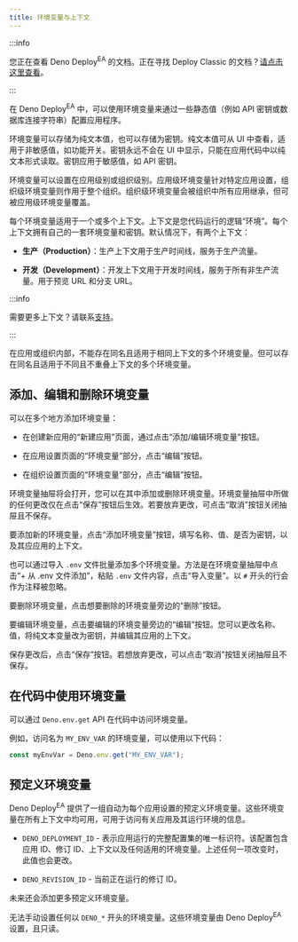 ```yaml
---
title: 环境变量与上下文
---
```


:::info

您正在查看 Deno Deploy<sup>EA</sup> 的文档。正在寻找 Deploy Classic 的文档？[请点击这里查看](/deploy/)。

:::

在 Deno Deploy<sup>EA</sup> 中，可以使用环境变量来通过一些静态值（例如 API 密钥或数据库连接字符串）配置应用程序。

环境变量可以存储为纯文本值，也可以存储为密钥。纯文本值可从 UI 中查看，适用于非敏感值，如功能开关。密钥永远不会在 UI 中显示，只能在应用代码中以纯文本形式读取。密钥应用于敏感值，如 API 密钥。

环境变量可以设置在应用级别或组织级别。应用级环境变量针对特定应用设置，组织级环境变量则作用于整个组织。组织级环境变量会被组织中所有应用继承，但可被应用级环境变量覆盖。

每个环境变量适用于一个或多个上下文。上下文是您代码运行的逻辑“环境”。每个上下文拥有自己的一套环境变量和密钥。默认情况下，有两个上下文：

- **生产（Production）**：生产上下文用于生产时间线，服务于生产流量。

- **开发（Development）**：开发上下文用于开发时间线，服务于所有非生产流量。用于预览 URL 和分支 URL。

:::info

需要更多上下文？请联系[支持](../support)。

:::

在应用或组织内部，不能存在同名且适用于相同上下文的多个环境变量。但可以存在同名且适用于不同且不重叠上下文的多个环境变量。

## 添加、编辑和删除环境变量

可以在多个地方添加环境变量：

- 在创建新应用的“新建应用”页面，通过点击“添加/编辑环境变量”按钮。

- 在应用设置页面的“环境变量”部分，点击“编辑”按钮。

- 在组织设置页面的“环境变量”部分，点击“编辑”按钮。

环境变量抽屉将会打开，您可以在其中添加或删除环境变量。环境变量抽屉中所做的任何更改仅在点击“保存”按钮后生效。若要放弃更改，可点击“取消”按钮关闭抽屉且不保存。

要添加新的环境变量，点击“添加环境变量”按钮，填写名称、值、是否为密钥，以及其应应用的上下文。

也可以通过导入 `.env` 文件批量添加多个环境变量。方法是在环境变量抽屉中点击“+ 从 .env 文件添加”，粘贴 `.env` 文件内容，点击“导入变量”。以 `#` 开头的行会作为注释被忽略。

要删除环境变量，点击想要删除的环境变量旁边的“删除”按钮。

要编辑环境变量，点击要编辑的环境变量旁边的“编辑”按钮。您可以更改名称、值，将纯文本变量改为密钥，并编辑其应用的上下文。

保存更改后，点击“保存”按钮。若想放弃更改，可以点击“取消”按钮关闭抽屉且不保存。

## 在代码中使用环境变量

可以通过 `Deno.env.get` API 在代码中访问环境变量。

例如，访问名为 `MY_ENV_VAR` 的环境变量，可以使用以下代码：

```ts
const myEnvVar = Deno.env.get("MY_ENV_VAR");
```

## 预定义环境变量

Deno Deploy<sup>EA</sup> 提供了一组自动为每个应用设置的预定义环境变量。这些环境变量在所有上下文中均可用，可用于访问有关应用及其运行环境的信息。

- `DENO_DEPLOYMENT_ID` - 表示应用运行的完整配置集的唯一标识符。该配置包含应用 ID、修订 ID、上下文以及任何适用的环境变量。上述任何一项改变时，此值也会更改。

- `DENO_REVISION_ID` - 当前正在运行的修订 ID。

未来还会添加更多预定义环境变量。

无法手动设置任何以 `DENO_*` 开头的环境变量。这些环境变量由 Deno Deploy<sup>EA</sup> 设置，且只读。